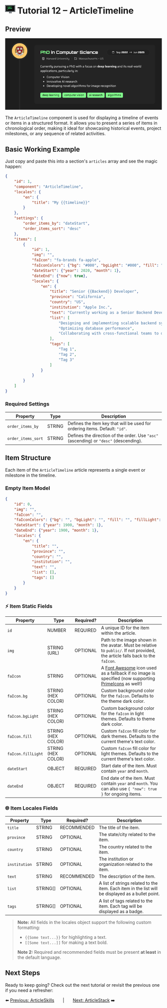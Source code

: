 # <img src="../assets/logo.png"> Tutorial 12 – ArticleTimeline

## Preview

![alt preview](../assets/article-timeline-preview.png)

The `ArticleTimeline` component is used for displaying a timeline of events or items in a structured format. It allows you to present a series of items in chronological order, making it ideal for showcasing historical events, project milestones, or any sequence of related activities.

## Basic Working Example

Just copy and paste this into a section's `articles` array and see the magic happen:

```json
{
    "id": 1,
    "component": "ArticleTimeline",
    "locales": {
        "en": {
            "title": "My {{timeline}}"
        }
    },
    "settings": {
        "order_items_by": "dateStart",
        "order_items_sort": "desc"
    },
    "items": [
        {
            "id": 1,
            "img": "",
            "faIcon": "fa-brands fa-apple",
            "faIconColors": {"bg": "#000", "bgLight": "#000", "fill": "#FFF", "fillLight": "#FFF"},
            "dateStart": {"year": 2020, "month": 1},
            "dateEnd": {"now": true},
            "locales": {
                "en": {
                    "title": "Senior {{Backend}} Developer",
                    "province": "California",
                    "country": "US",
                    "institution": "Apple Inc.",
                    "text": "Currently working as a Senior Backend Developer at Apple Inc. I do stuff like:",
                    "list": [
                        "Designing and implementing scalable backend systems",
                        "Optimizing database performance",
                        "Collaborating with cross-functional teams to deliver high-quality software solutions"
                    ],
                    "tags": [
                        "Tag 1",
                        "Tag 2",
                        "Tag 3"
                    ]
                }
            }
        }
    ]
}
```

### Required Settings

| Property                                 | Type    | Description                                                                           |
|------------------------------------------|---------|---------------------------------------------------------------------------------------|
| `order_items_by`                         | STRING  | Defines the item key that will be used for ordering items. Default: `"id"`.           |
| `order_items_sort`                       | STRING  | Defines the direction of the order. Use `"asc"` (ascending) or `"desc"` (descending). |

## Item Structure

Each item of the `ArticleTimeline` article represents a single event or milestone in the timeline.

### Empty Item Model
```json
{
    "id": 0,
    "img": "",
    "faIcon": "",
    "faIconColors": {"bg": "", "bgLight": "", "fill": "", "fillLight": ""},
    "dateStart": {"year": 1900, "month": 1},
    "dateEnd": {"year": 1900, "month": 1},
    "locales": {
        "en": {
            "title": "",
            "province": "",
            "country": "",
            "institution": "",
            "text": "",
            "list": [],
            "tags": []
        }
    }
}
```

### ⚡ Item Static Fields

| Property               | Type               | Required? | Description                                                                                                                                                                                      |
|------------------------|--------------------|-----------|--------------------------------------------------------------------------------------------------------------------------------------------------------------------------------------------------|
| `id`                   | NUMBER             | REQUIRED  | A unique ID for the item within the article.                                                                                                                                                     |
| `img`                  | STRING (URL)       | OPTIONAL  | Path to the image shown in the avatar. Must be relative to `public/`. If not provided, the article falls back to the `faIcon`.                                                                   |
| `faIcon`               | STRING             | OPTIONAL  | A [Font Awesome](https://fontawesome.com/search?ic=free) icon used as a fallback if no image is specified (now supporting [PrimeIcons](https://www.primefaces.org/diamond/icons.xhtml) as well!) |
| `faIcon.bg`            | STRING (HEX COLOR) | OPTIONAL  | Custom background color for the `faIcon`. Defaults to the theme dark color.                                                                                                                      |
| `faIcon.bgLight`       | STRING (HEX COLOR) | OPTIONAL  | Custom background color for the `faIcon` in light themes. Defaults to theme dark color.                                                                                                          |
| `faIcon.fill`          | STRING (HEX COLOR) | OPTIONAL  | Custom `faIcon` fill color for dark themes. Defaults to the current theme's text color.                                                                                                          |
| `faIcon.fillLight`     | STRING (HEX COLOR) | OPTIONAL  | Custom `faIcon` fill color for light themes. Defaults to the current theme's text color.                                                                                                         |
| `dateStart`            | OBJECT             | REQUIRED  | Start date of the item. Must contain `year` and `month`.                                                                                                                                         |
| `dateEnd`              | OBJECT             | REQUIRED  | End date of the item. Must contain `year` and `month`. You can also use `{ "now": true }` for ongoing items.                                                                                     |

### 🌐 Item Locales Fields

| Property      | Type     | Required?      | Description                                                                                       |
|---------------|----------|----------------|---------------------------------------------------------------------------------------------------|
| `title`       | STRING   | RECOMMENDED    | The title of the item.                                                                            |
| `province`    | STRING   | OPTIONAL       | The state/city related to the item.                                                               |
| `country`     | STRING   | OPTIONAL       | The country related to the item.                                                                  |
| `institution` | STRING   | OPTIONAL       | The institution or organization related to the item.                                              |
| `text`        | STRING   | RECOMMENDED    | The description of the item.                                                                      |
| `list`        | STRING[] | OPTIONAL       | A list of strings related to the item. Each item in the list will be displayed as a bullet point. |        
| `tags`        | STRING[] | OPTIONAL       | A list of tags related to the item. Each tag will be displayed as a badge.                        |

> **Note:** All fields in the locales object support the following custom formatting:
>- `{{Some text...}}` for highlighting a text.
>- `[[Some text...]]` for making a text bold.
>
> **Note 2:** Required and recommended fields must be present **at least** in the default language.

## Next Steps
Ready to keep going? Check out the next tutorial or revisit the previous one if you need a refresher:

⬅️ [Previous: ArticleSkills](./TUTORIAL_11_ARTICLE_SKILLS.md)
&nbsp;&nbsp;&nbsp;&nbsp;&nbsp;&nbsp;|&nbsp;&nbsp;&nbsp;&nbsp;&nbsp;&nbsp;
[Next: ArticleStack](./TUTORIAL_13_ARTICLE_STACK.md) ➡️ 
